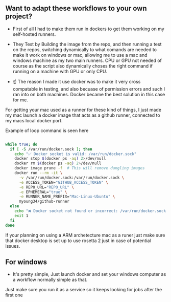 ## Want to adapt these workflows to your own project?

- First of all I had to make them run in dockers to get them working on my self-hosted runners.

- They Test by Building the image from the repo, and then running a test on the repos, switching dynamically to what comands are needed to make it work on windows or mac, allowing me to use a mac and windows machine as my two main runners. 
CPU or GPU not needed of course as the script also dynamically choses the right command if running on a machine with GPU or only CPU. 

- ☝️ The reason I made it use docker was to make it very cross compatable in testing, and also becuase of permission errors and such I ran into on both machines. 
Docker became the best solution in this case for me.


For getting your mac used as a runner for these kind of things, I just made my mac launch a docker image that acts as a github runner, 
connected to my macs local docker port.

Example of loop command is seen here
```bash

while true; do
  if [ -S /var/run/docker.sock ]; then
    echo "✅ Docker socket is valid: /var/run/docker.sock"
    docker stop $(docker ps -aq) 2>/dev/null
    docker rm $(docker ps -aq) 2>/dev/null
    docker image prune -f  # This will remove dangling images
    docker run --rm -it \
      -v /var/run/docker.sock:/var/run/docker.sock \
      -e ACCESS_TOKEN="GITHUB_ACCESS_TOKEN" \
      -e REPO_URL="REPO_URL" \
      -e EPHEMERAL="true" \
      -e RUNNER_NAME_PREFIX="Mac-Linux-Ubuntu" \
      myoung34/github-runner
  else
    echo "❌ Docker socket not found or incorrect: /var/run/docker.sock"
    exit 1
  fi
done
```

If your planning on using a ARM archetecture mac as a runer just make sure that docker desktop is set up to use rosetta 2 just in case of potential issues.


## For windows 

- It's pretty simple, Just launch docker and set your windows computer as a workflow normally simple as that. 

Just make sure you run it as a service so it keeps looking for jobs after the first one 









